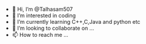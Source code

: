 - 👋 Hi, I’m @Talhasam507
- 👀 I’m interested in coding
- 🌱 I’m currently learning C++,C,Java and python etc
- 💞️ I’m looking to collaborate on ...
- 📫 How to reach me ...

<!---
Talhasam507/Talhasam507 is a ✨ special ✨ repository because its `README.md` (this file) appears on your GitHub profile.
You can click the Preview link to take a look at your changes.
--->
